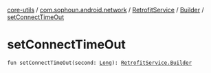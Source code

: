 [core-utils](../../../index.md) / [com.sophoun.android.network](../../index.md) / [RetrofitService](../index.md) / [Builder](index.md) / [setConnectTimeOut](./set-connect-time-out.md)

# setConnectTimeOut

`fun setConnectTimeOut(second: `[`Long`](https://kotlinlang.org/api/latest/jvm/stdlib/kotlin/-long/index.html)`): `[`RetrofitService.Builder`](index.md)